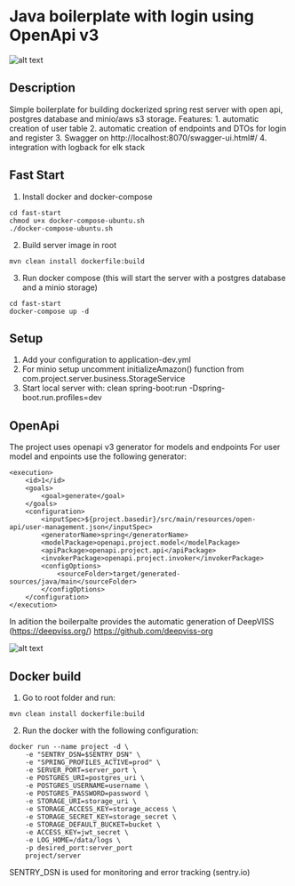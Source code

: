 # Java boilerplate with login using OpenApi v3

![alt text](https://www.startus.cc/sites/default/files/styles/company_profile_cover/public/logo_1_rand2000x.png?itok=QKPdHi01 "Jiratech Logo")
## Description
Simple boilerplate for building dockerized spring rest server with open api, postgres database and minio/aws s3 storage.
Features: 
    1. automatic creation of user table
    2. automatic creation of endpoints and DTOs for login and register
    3. Swagger on http://localhost:8070/swagger-ui.html#/
    4. integration with logback for elk stack


## Fast Start
1. Install docker and docker-compose 
~~~~
cd fast-start
chmod u+x docker-compose-ubuntu.sh
./docker-compose-ubuntu.sh
~~~~
2. Build server image in root
~~~~
mvn clean install dockerfile:build
~~~~
3. Run docker compose (this will start the server with a postgres database and a minio storage)
~~~~
cd fast-start
docker-compose up -d
~~~~


## Setup
1. Add your configuration to application-dev.yml 
2. For minio setup uncomment initializeAmazon() function from com.project.server.business.StorageService
3. Start local server with: clean spring-boot:run -Dspring-boot.run.profiles=dev


## OpenApi

The project uses openapi v3 generator for models and endpoints
For user model and enpoints use the following generator:
~~~~
<execution>
    <id>1</id>
    <goals>
        <goal>generate</goal>
    </goals>
    <configuration>
        <inputSpec>${project.basedir}/src/main/resources/open-api/user-management.json</inputSpec>
        <generatorName>spring</generatorName>
        <modelPackage>openapi.project.model</modelPackage>
        <apiPackage>openapi.project.api</apiPackage>
        <invokerPackage>openapi.project.invoker</invokerPackage>
        <configOptions>
            <sourceFolder>target/generated-sources/java/main</sourceFolder>
        </configOptions>
    </configuration>
</execution>
~~~~


In adition the boilerpalte provides the automatic generation of DeepVISS (https://deepviss.org/)
https://github.com/deepviss-org

![alt text](https://avatars1.githubusercontent.com/u/51749880?s=200&v=4 "DeepVISS Logo")

## Docker build

1. Go to root folder and run:
~~~~
mvn clean install dockerfile:build
~~~~
2. Run the docker with the following configuration:
~~~~
docker run --name project -d \
    -e "SENTRY_DSN=$SENTRY_DSN" \
    -e "SPRING_PROFILES_ACTIVE=prod" \            
    -e SERVER_PORT=server_port \
    -e POSTGRES_URI=postgres_uri \
    -e POSTGRES_USERNAME=username \
    -e POSTGRES_PASSWORD=password \
    -e STORAGE_URI=storage_uri \
    -e STORAGE_ACCESS_KEY=storage_access \
    -e STORAGE_SECRET_KEY=storage_secret \
    -e STORAGE_DEFAULT_BUCKET=bucket \
    -e ACCESS_KEY=jwt_secret \
    -e LOG_HOME=/data/logs \
    -p desired_port:server_port
    project/server 
~~~~

SENTRY_DSN is used for monitoring and error tracking (sentry.io)


